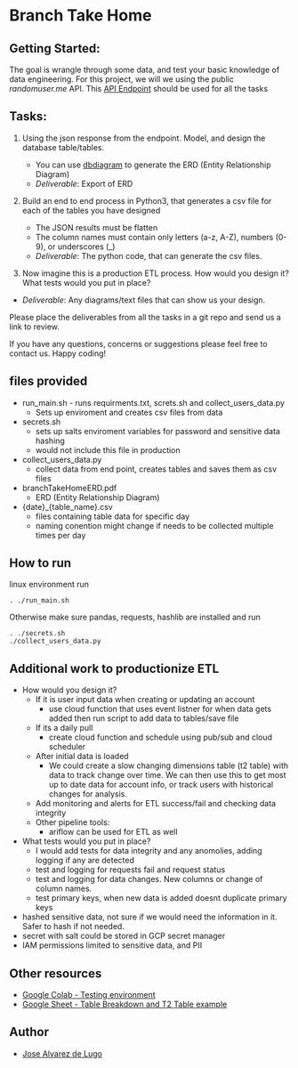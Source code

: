 # Branch Take Home

## Getting Started:

The goal is wrangle through some data, and test your basic knowledge of data engineering.
For this project, we will we using  the public *randomuser.me* API. 
This [API Endpoint](https://randomuser.me/api/?results=500) should be used for all the tasks

## Tasks:

1. Using the json response from the endpoint. Model, and design the database table/tables.
	-	You can use [dbdiagram](https://dbdiagram.io/d) to generate the ERD (Entity Relationship Diagram)
	-	_Deliverable_: Export of ERD

2. Build an end to end process in Python3, that generates a csv file for each of the tables you have designed
	-  The JSON results must be flatten
	-  The column names must contain only letters (a-z, A-Z), numbers (0-9), or underscores (_)
	-  _Deliverable_: The python code, that can generate the csv files. 

3. Now imagine this is a production ETL process. How would you design it? What tests would you put in place?
  - _Deliverable_: Any diagrams/text files that can show us your design. 

Please place the deliverables from all the tasks in a git repo and send us a link to review.

If you have any questions, concerns or suggestions please feel free to contact us. Happy coding!


## files provided
* run_main.sh - runs requirments.txt, screts.sh and collect_users_data.py
  * Sets up enviroment and creates csv files from data
* secrets.sh
  * sets up salts enviroment variables for password and sensitive data hashing
  * would not include this file in production
* collect_users_data.py
  * collect data from end point, creates tables and saves them as csv files
* branchTakeHomeERD.pdf
  * ERD (Entity Relationship Diagram)
* {date}_{table_name}.csv
  * files containing table data for specific day
  * naming conention might change if needs to be collected multiple times per day


## How to run

linux environment run 
```
. ./run_main.sh
```
Otherwise make sure pandas, requests, hashlib are installed and run
```
. ./secrets.sh
./collect_users_data.py
```

## Additional work to productionize ETL
* How would you design it?
  * If it is user input data when creating or updating an account
    * use cloud function that uses event listner for when data gets added then run script to add data to tables/save file
  * If its a daily pull
    * create cloud function and schedule using pub/sub and cloud scheduler
  * After initial data is loaded
    * We could create a slow changing dimensions table (t2 table) with data to track change over time. We can then use this to get most up to date data for account info, or track users with historical changes for analysis.
  * Add monitoring and alerts for ETL success/fail and checking data integrity
  * Other pipeline tools:
    * ariflow can be used for ETL as well
* What tests would you put in place?
  * I would add tests for data integrity and any anomolies, adding logging if any are detected
  * test and logging for requests fail and request status
  * test and logging for data changes. New columns or change of column names.
  * test primary keys, when new data is added doesnt duplicate primary keys
* hashed sensitive data, not sure if we would need the information in it. Safer to hash if not needed.
* secret with salt could be stored in GCP secret manager
* IAM permissions limited to sensitive data, and PII

## Other resources 
* [Google Colab - Testing environment](https://colab.research.google.com/drive/1CO0fApzNRlvXlEJgPNQRKPhii9y-GY4Q#scrollTo=80J2f_OGFVaM)
* [Google Sheet - Table Breakdown and T2 Table example](https://docs.google.com/spreadsheets/d/1zdA64y-mFwKdnYPVyF93j0a6BGOLEkV8yd_dv5eTcJ4/edit?usp=sharing)
  
## Author
* [Jose Alvarez de Lugo](https://github.com/jgadelugo)
